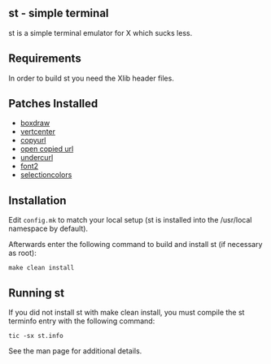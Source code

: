 st - simple terminal
--------------------
st is a simple terminal emulator for X which sucks less.


Requirements
------------
In order to build st you need the Xlib header files.


Patches Installed
-----------------
- [boxdraw](https://st.suckless.org/patches/boxdraw/)
- [vertcenter](https://st.suckless.org/patches/vertcenter/)
- [copyurl](https://st.suckless.org/patches/copyurl/)
- [open copied url](https://st.suckless.org/patches/open_copied_url/)
- [undercurl](https://st.suckless.org/patches/undercurl/)
- [font2](https://st.suckless.org/patches/font2/)
- [selectioncolors](https://st.suckless.org/patches/selectioncolors/)

Installation
------------
Edit `config.mk` to match your local setup (st is installed into
the /usr/local namespace by default).

Afterwards enter the following command to build and install st (if
necessary as root):

    make clean install


Running st
----------
If you did not install st with make clean install, you must compile
the st terminfo entry with the following command:

    tic -sx st.info

See the man page for additional details.

